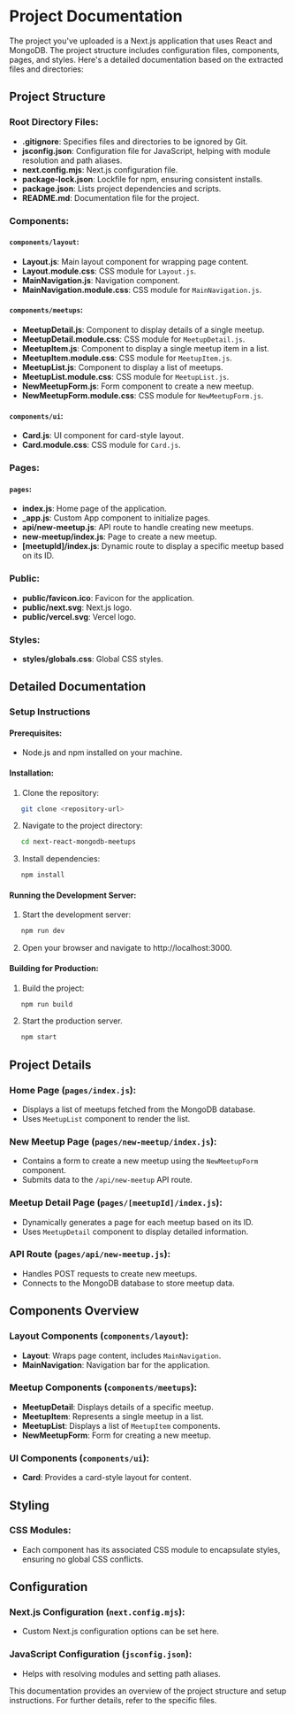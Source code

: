 # Project Documentation

The project you've uploaded is a Next.js application that uses React and MongoDB. The project structure includes configuration files, components, pages, and styles. Here's a detailed documentation based on the extracted files and directories:

## Project Structure

### Root Directory Files:

- **.gitignore**: Specifies files and directories to be ignored by Git.
- **jsconfig.json**: Configuration file for JavaScript, helping with module resolution and path aliases.
- **next.config.mjs**: Next.js configuration file.
- **package-lock.json**: Lockfile for npm, ensuring consistent installs.
- **package.json**: Lists project dependencies and scripts.
- **README.md**: Documentation file for the project.

### Components:

#### `components/layout`:

- **Layout.js**: Main layout component for wrapping page content.
- **Layout.module.css**: CSS module for `Layout.js`.
- **MainNavigation.js**: Navigation component.
- **MainNavigation.module.css**: CSS module for `MainNavigation.js`.

#### `components/meetups`:

- **MeetupDetail.js**: Component to display details of a single meetup.
- **MeetupDetail.module.css**: CSS module for `MeetupDetail.js`.
- **MeetupItem.js**: Component to display a single meetup item in a list.
- **MeetupItem.module.css**: CSS module for `MeetupItem.js`.
- **MeetupList.js**: Component to display a list of meetups.
- **MeetupList.module.css**: CSS module for `MeetupList.js`.
- **NewMeetupForm.js**: Form component to create a new meetup.
- **NewMeetupForm.module.css**: CSS module for `NewMeetupForm.js`.

#### `components/ui`:

- **Card.js**: UI component for card-style layout.
- **Card.module.css**: CSS module for `Card.js`.

### Pages:

#### `pages`:

- **index.js**: Home page of the application.
- **\_app.js**: Custom App component to initialize pages.
- **api/new-meetup.js**: API route to handle creating new meetups.
- **new-meetup/index.js**: Page to create a new meetup.
- **[meetupId]/index.js**: Dynamic route to display a specific meetup based on its ID.

### Public:

- **public/favicon.ico**: Favicon for the application.
- **public/next.svg**: Next.js logo.
- **public/vercel.svg**: Vercel logo.

### Styles:

- **styles/globals.css**: Global CSS styles.

## Detailed Documentation

### Setup Instructions

#### Prerequisites:

- Node.js and npm installed on your machine.

#### Installation:

1. Clone the repository:

```sh
   git clone <repository-url>
```

2. Navigate to the project directory:

```sh
   cd next-react-mongodb-meetups
```

3. Install dependencies:

```sh
   npm install
```

#### Running the Development Server:

1. Start the development server:

```sh
   npm run dev
```

2. Open your browser and navigate to http://localhost:3000.

#### Building for Production:

1. Build the project:

```sh
   npm run build
```

2. Start the production server.

```sh
   npm start
```

## Project Details

### Home Page (`pages/index.js`):

- Displays a list of meetups fetched from the MongoDB database.
- Uses `MeetupList` component to render the list.

### New Meetup Page (`pages/new-meetup/index.js`):

- Contains a form to create a new meetup using the `NewMeetupForm` component.
- Submits data to the `/api/new-meetup` API route.

### Meetup Detail Page (`pages/[meetupId]/index.js`):

- Dynamically generates a page for each meetup based on its ID.
- Uses `MeetupDetail` component to display detailed information.

### API Route (`pages/api/new-meetup.js`):

- Handles POST requests to create new meetups.
- Connects to the MongoDB database to store meetup data.

## Components Overview

### Layout Components (`components/layout`):

- **Layout**: Wraps page content, includes `MainNavigation`.
- **MainNavigation**: Navigation bar for the application.

### Meetup Components (`components/meetups`):

- **MeetupDetail**: Displays details of a specific meetup.
- **MeetupItem**: Represents a single meetup in a list.
- **MeetupList**: Displays a list of `MeetupItem` components.
- **NewMeetupForm**: Form for creating a new meetup.

### UI Components (`components/ui`):

- **Card**: Provides a card-style layout for content.

## Styling

### CSS Modules:

- Each component has its associated CSS module to encapsulate styles, ensuring no global CSS conflicts.

## Configuration

### Next.js Configuration (`next.config.mjs`):

- Custom Next.js configuration options can be set here.

### JavaScript Configuration (`jsconfig.json`):

- Helps with resolving modules and setting path aliases.

This documentation provides an overview of the project structure and setup instructions. For further details, refer to the specific files.
